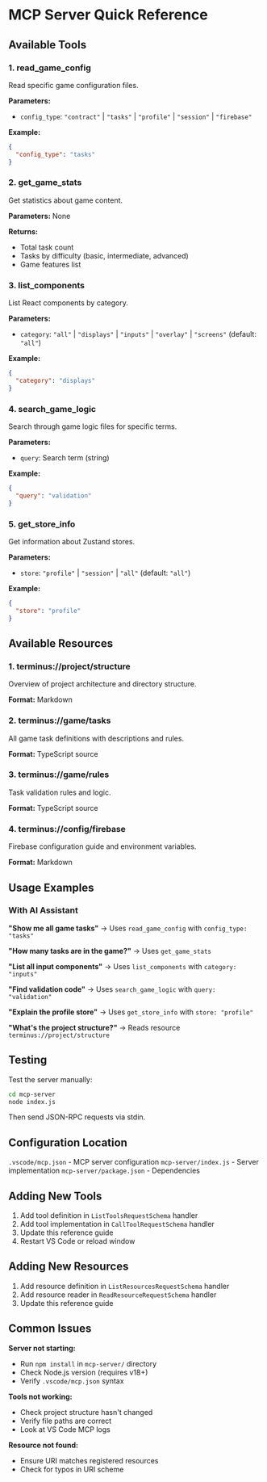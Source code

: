# MCP Server Quick Reference

## Available Tools

### 1. read_game_config
Read specific game configuration files.

**Parameters:**
- `config_type`: `"contract"` | `"tasks"` | `"profile"` | `"session"` | `"firebase"`

**Example:**
```json
{
  "config_type": "tasks"
}
```

### 2. get_game_stats
Get statistics about game content.

**Parameters:** None

**Returns:**
- Total task count
- Tasks by difficulty (basic, intermediate, advanced)
- Game features list

### 3. list_components
List React components by category.

**Parameters:**
- `category`: `"all"` | `"displays"` | `"inputs"` | `"overlay"` | `"screens"` (default: `"all"`)

**Example:**
```json
{
  "category": "displays"
}
```

### 4. search_game_logic
Search through game logic files for specific terms.

**Parameters:**
- `query`: Search term (string)

**Example:**
```json
{
  "query": "validation"
}
```

### 5. get_store_info
Get information about Zustand stores.

**Parameters:**
- `store`: `"profile"` | `"session"` | `"all"` (default: `"all"`)

**Example:**
```json
{
  "store": "profile"
}
```

## Available Resources

### 1. terminus://project/structure
Overview of project architecture and directory structure.

**Format:** Markdown

### 2. terminus://game/tasks
All game task definitions with descriptions and rules.

**Format:** TypeScript source

### 3. terminus://game/rules
Task validation rules and logic.

**Format:** TypeScript source

### 4. terminus://config/firebase
Firebase configuration guide and environment variables.

**Format:** Markdown

## Usage Examples

### With AI Assistant

**"Show me all game tasks"**
→ Uses `read_game_config` with `config_type: "tasks"`

**"How many tasks are in the game?"**
→ Uses `get_game_stats`

**"List all input components"**
→ Uses `list_components` with `category: "inputs"`

**"Find validation code"**
→ Uses `search_game_logic` with `query: "validation"`

**"Explain the profile store"**
→ Uses `get_store_info` with `store: "profile"`

**"What's the project structure?"**
→ Reads resource `terminus://project/structure`

## Testing

Test the server manually:

```bash
cd mcp-server
node index.js
```

Then send JSON-RPC requests via stdin.

## Configuration Location

`.vscode/mcp.json` - MCP server configuration
`mcp-server/index.js` - Server implementation
`mcp-server/package.json` - Dependencies

## Adding New Tools

1. Add tool definition in `ListToolsRequestSchema` handler
2. Add tool implementation in `CallToolRequestSchema` handler
3. Update this reference guide
4. Restart VS Code or reload window

## Adding New Resources

1. Add resource definition in `ListResourcesRequestSchema` handler
2. Add resource reader in `ReadResourceRequestSchema` handler
3. Update this reference guide

## Common Issues

**Server not starting:**
- Run `npm install` in `mcp-server/` directory
- Check Node.js version (requires v18+)
- Verify `.vscode/mcp.json` syntax

**Tools not working:**
- Check project structure hasn't changed
- Verify file paths are correct
- Look at VS Code MCP logs

**Resource not found:**
- Ensure URI matches registered resources
- Check for typos in URI scheme

